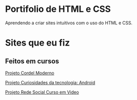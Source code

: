 # Portifolio de HTML e CSS
 
 Aprendendo a criar sites intuitivos com o uso do HTML e CSS.

 <h1>Sites que eu fiz</h1>

<h2> Feitos em cursos </h2>
<a href="https://joseitalop.github.io/Cordel/">Projeto Cordel Moderno</a>

<a href="https://joseitalop.github.io/Curiosidades-da-tecnologia-Desafio-android/">Projeto Curiosidades da tecnologia: Android</a>

<a href="https://joseitalop.github.io/Rede-social/"> Projeto Rede Social Curso em Video </a>
